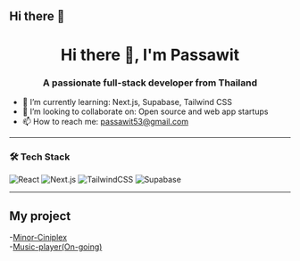 ## Hi there 👋

<h1 align="center">Hi there 👋, I'm Passawit</h1>
<h3 align="center">A passionate full-stack developer from Thailand</h3>


- 🌱 I’m currently learning: Next.js, Supabase, Tailwind CSS
- 👯 I’m looking to collaborate on: Open source and web app startups
- 📫 How to reach me: passawit53@gmail.com

---

### 🛠 Tech Stack
![React](https://img.shields.io/badge/-React-61DAFB?style=flat&logo=react&logoColor=white)
![Next.js](https://img.shields.io/badge/-Next.js-black?style=flat&logo=next.js)
![TailwindCSS](https://img.shields.io/badge/-TailwindCSS-38B2AC?style=flat&logo=tailwind-css)
![Supabase](https://img.shields.io/badge/-Supabase-3FCF8E?style=flat&logo=supabase&logoColor=white)

---

## My project
-[Minor-Ciniplex](https://minor-cineplex-final-project.vercel.app/home-landing)
<br>
-[Music-player(On-going)](https://music-player-git-dev-jins-projects-67be04e8.vercel.app/home-landing)


